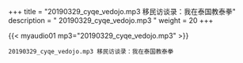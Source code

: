 +++
title = "20190329_cyqe_vedojo.mp3 移民访谈录：我在泰国教泰拳"
description = " 20190329_cyqe_vedojo.mp3 "
weight = 20
+++

{{< myaudio01 mp3="20190329_cyqe_vedojo.mp3" >}}

    20190329_cyqe_vedojo.mp3 移民访谈录：我在泰国教泰拳

